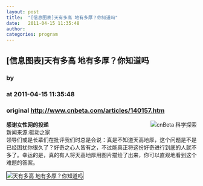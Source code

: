 ```yaml
---
layout: post
title:  "[信息图表]天有多高 地有多厚？你知道吗"
date:   2011-04-15 11:35:48
author: 
categories: program
---
```


## [信息图表]天有多高 地有多厚？你知道吗
### by 
### at 2011-04-15 11:35:48
### original <http://www.cnbeta.com/articles/140157.htm>

<div><a rel="nofollow" href="http://www.cnbeta.com/topics/448.htm"><img src="http://img.cnbeta.com/topics/science.gif" alt="cnBeta 科学探索" name="sign" align="right"></a>
        <p><b>感谢女性网的投递</b><br>
新闻来源:驱动之家<br>
领导们或是长辈们在批评我们时总是会说：真是不知道天高地厚，这个问题是不是已经困扰你很久了？好奇之心人皆有之，不过能真正将这份好奇进行到底的人就不多了。幸运的是，真的有人将天高地厚用图片描绘了出来，你可以直观地看到这个难题的答案。</p>
		<p><img alt="天有多高 地有多厚？你知道吗" style="border-bottom:black 1px solid;border-left:black 1px solid;border-top:black 1px solid;border-right:black 1px solid" src="http://img.cnbeta.com/newsimg/110415/1135480855284029.jpg"></p></div>